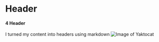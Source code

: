 # Header
#### 4 Header

I turned my content into headers using markdown
![Image of Yaktocat](https://octodex.github.com/images/yaktocat.png)


